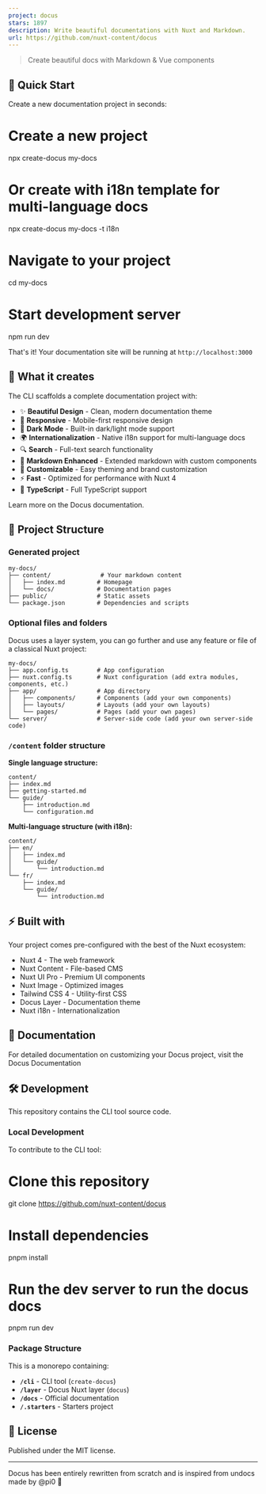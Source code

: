 ```yaml
---
project: docus
stars: 1897
description: Write beautiful documentations with Nuxt and Markdown.
url: https://github.com/nuxt-content/docus
---
```


> Create beautiful docs with Markdown & Vue components

🚀 Quick Start
--------------

Create a new documentation project in seconds:

# Create a new project
npx create-docus my-docs

# Or create with i18n template for multi-language docs
npx create-docus my-docs -t i18n

# Navigate to your project
cd my-docs

# Start development server
npm run dev

That's it! Your documentation site will be running at `http://localhost:3000`

🎯 What it creates
------------------

The CLI scaffolds a complete documentation project with:

-   ✨ **Beautiful Design** - Clean, modern documentation theme
-   📱 **Responsive** - Mobile-first responsive design
-   🌙 **Dark Mode** - Built-in dark/light mode support
-   🌍 **Internationalization** - Native i18n support for multi-language docs
-   🔍 **Search** - Full-text search functionality
-   📝 **Markdown Enhanced** - Extended markdown with custom components
-   🎨 **Customizable** - Easy theming and brand customization
-   ⚡ **Fast** - Optimized for performance with Nuxt 4
-   🔧 **TypeScript** - Full TypeScript support

Learn more on the Docus documentation.

📁 Project Structure
--------------------

### Generated project

```
my-docs/
├── content/              # Your markdown content
│   ├── index.md         # Homepage
│   └── docs/            # Documentation pages
├── public/              # Static assets
└── package.json         # Dependencies and scripts
```

### Optional files and folders

Docus uses a layer system, you can go further and use any feature or file of a classical Nuxt project:

```
my-docs/
├── app.config.ts        # App configuration
├── nuxt.config.ts       # Nuxt configuration (add extra modules, components, etc.)
├── app/                 # App directory
│   ├── components/      # Components (add your own components)
│   ├── layouts/         # Layouts (add your own layouts)
│   └── pages/           # Pages (add your own pages)
└── server/              # Server-side code (add your own server-side code)
```

### `/content` folder structure

**Single language structure:**

```
content/
├── index.md
├── getting-started.md
└── guide/
    ├── introduction.md
    └── configuration.md
```

**Multi-language structure (with i18n):**

```
content/
├── en/
│   ├── index.md
│   └── guide/
│       └── introduction.md
└── fr/
    ├── index.md
    └── guide/
        └── introduction.md
```

⚡ Built with
------------

Your project comes pre-configured with the best of the Nuxt ecosystem:

-   Nuxt 4 - The web framework
-   Nuxt Content - File-based CMS
-   Nuxt UI Pro - Premium UI components
-   Nuxt Image - Optimized images
-   Tailwind CSS 4 - Utility-first CSS
-   Docus Layer - Documentation theme
-   Nuxt i18n - Internationalization

📖 Documentation
----------------

For detailed documentation on customizing your Docus project, visit the Docus Documentation

🛠️ Development
---------------

This repository contains the CLI tool source code.

### Local Development

To contribute to the CLI tool:

# Clone this repository
git clone https://github.com/nuxt-content/docus

# Install dependencies
pnpm install

# Run the dev server to run the docus docs
pnpm run dev

### Package Structure

This is a monorepo containing:

-   **`/cli`** - CLI tool (`create-docus`)
-   **`/layer`** - Docus Nuxt layer (`docus`)
-   **`/docs`** - Official documentation
-   **`/.starters`** - Starters project

📄 License
----------

Published under the MIT license.

* * *

Docus has been entirely rewritten from scratch and is inspired from undocs made by @pi0 💚
